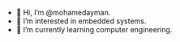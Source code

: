 - 👋 Hi, I’m @mohamedayman.
- 👀 I’m interested in embedded systems.
- 🌱 I’m currently learning computer engineering.

